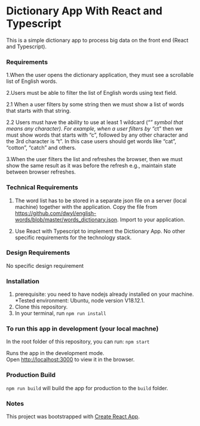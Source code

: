 # Dictionary App With React and Typescript
This is a simple dictionary app to process big data on the front end (React and Typescript).

### Requirements
1.When the user opens the dictionary application, they must see a scrollable list of English
words.

2.Users must be able to filter the list of English words using text field.

2.1 When a user filters by some string then we must show a list of words that starts with that
string.
   
2.2 Users must have the ability to use at least 1 wildcard (“*” symbol that means any character). For example, when a user filters by “c*t” then we must show words that starts with “c”, followed by
any other character and the 3rd character is “t”. In this case users should get words like “cat”,
“cotton”, “catch” and others.

3.When the user filters the list and refreshes the browser, then we must show the same result as
it was before the refresh e.g., maintain state between browser refreshes.

### Technical Requirements
1. The word list has to be stored in a separate json file on a server (local machine) together with
the application. Copy the file from https://github.com/dwyl/english-words/blob/master/words_dictionary.json. Import to your application.

2. Use React with Typescript to implement the Dictionary App. No other specific requirements for the technology stack. 

### Design Requirements
No specific design requirement

### Installation
1. prerequisite: you need to have nodejs already installed on your machine. *Tested environment: Ubuntu, node version V18.12.1. 
2. Clone this repository.
3. In your terminal, run `npm run install`

### To run this app in development (your local machne)
In the root folder of this repository, you can run: `npm start`

Runs the app in the development mode.\
Open [http://localhost:3000](http://localhost:3000) to view it in the browser.

### Production Build
`npm run build` will build the app for production to the `build` folder.

### Notes
This project was bootstrapped with [Create React App](https://github.com/facebook/create-react-app).

